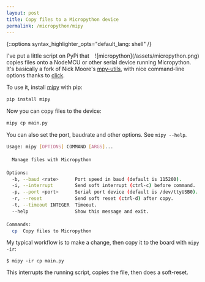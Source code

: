 ```yaml
---
layout: post
title: Copy files to a Micropython device
permalink: /micropython/mipy
---
```

{::options syntax_highlighter_opts="default_lang: shell" /}

<div style="float: right" markdown="1">
![micropython](/assets/micropython.png)
</div>

I've put a little script on PyPi that copies files onto a NodeMCU or other
serial device running Micropython. It's basically a fork of Nick Moore's
[mpy-utils](https://github.com/nickzoic/mpy-utils), with nice command-line
options thanks to [click](https://github.com/pallets/click).

To use it, install [mipy](https://github.com/bcb/mipy) with pip:

```sh
pip install mipy
```

Now you can copy files to the device:

```sh
mipy cp main.py
```

You can also set the port, baudrate and other options. See `mipy --help`.

```sh
Usage: mipy [OPTIONS] COMMAND [ARGS]...

  Manage files with Micropython

Options:
  -b, --baud <rate>      Port speed in baud (default is 115200).
  -i, --interrupt        Send soft interrupt (ctrl-c) before command.
  -p, --port <port>      Serial port device (default is /dev/ttyUSB0).
  -r, --reset            Send soft reset (ctrl-d) after copy.
  -t, --timeout INTEGER  Timeout.
  --help                 Show this message and exit.

Commands:
  cp  Copy files to Micropython
```

My typical workflow is to make a change, then copy it to the board with `mipy
-ir`:

    $ mipy -ir cp main.py

This interrupts the running script, copies the file, then does a soft-reset.
